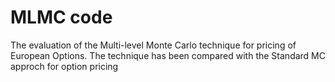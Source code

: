 # MLMC code

The evaluation of the Multi-level Monte Carlo technique for pricing of European Options. The technique has been compared with the Standard MC approch for option pricing
